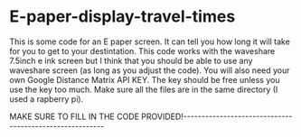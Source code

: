 # E-paper-display-travel-times
This is some code for an E paper screen. It can tell you how long it will take for you to get to your destintation.
This code works with the waveshare 7.5inch e ink screen but I think that you should be able to use any waveshare screen (as long as you adjust the code).
You will also need your own Google Distance Matrix API KEY. The key should be free unless you use the key too much.
Make sure all the files are in the same directory (I used a rapberry pi).


MAKE SURE TO FILL IN THE CODE PROVIDED!--------------------------------------------------------
